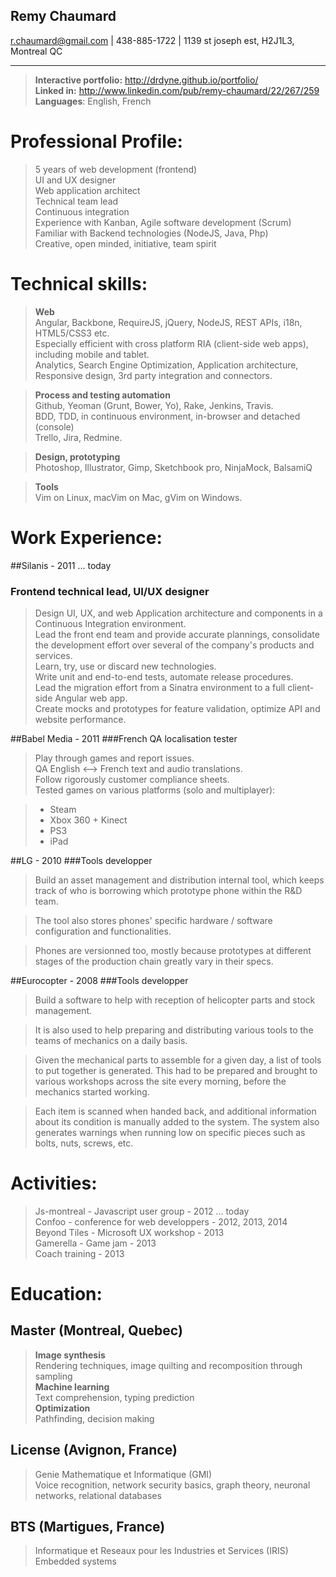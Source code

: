 ## Remy Chaumard
<r.chaumard@gmail.com> | 438-885-1722 | 1139 st joseph est, H2J1L3, Montreal QC

---

> **Interactive portfolio:** <http://drdyne.github.io/portfolio/>  
**Linked in:** <http://www.linkedin.com/pub/remy-chaumard/22/267/259>  
**Languages**: English, French


Professional Profile:
===

> 5 years of web development (frontend)  
  UI and UX designer  
  Web application architect  
  Technical team lead  
  Continuous integration  
  Experience with Kanban, Agile software development (Scrum)  
  Familiar with Backend technologies (NodeJS, Java, Php)  
  Creative, open minded, initiative, team spirit  



Technical skills:
===

> **Web**  
Angular, Backbone, RequireJS, jQuery, NodeJS, REST APIs, i18n, HTML5/CSS3 etc.  
Especially efficient with cross platform RIA (client-side web apps), including mobile and tablet.  
Analytics, Search Engine Optimization, Application architecture, Responsive design, 3rd party integration and connectors.

> **Process and testing automation**  
Github, Yeoman (Grunt, Bower, Yo), Rake, Jenkins, Travis.  
BDD, TDD, in continuous environment, in-browser and detached (console)  
Trello, Jira, Redmine.

> **Design, prototyping**  
Photoshop, Illustrator, Gimp, Sketchbook pro, NinjaMock, BalsamiQ

> **Tools**  
Vim on Linux, macVim on Mac, gVim on Windows.

		

Work Experience:
===

##Silanis - 2011 … today
### Frontend technical lead, UI/UX designer

>Design UI, UX, and web Application architecture and components in a      Continuous Integration environment.  
Lead the front end team and provide accurate plannings, consolidate the development effort over several of the company's products and services.  
Learn, try, use or discard new technologies.  
Write unit and end-to-end tests, automate release procedures.  
Lead the migration effort from a Sinatra environment to a full client-side Angular web app.  
Create mocks and prototypes for feature validation, optimize API and website performance.

##Babel Media - 2011
###French QA localisation tester

>Play through games and report issues.  
>QA English <--> French text and audio translations.  
>Follow rigorously customer compliance sheets.  
>Tested games on various platforms (solo and multiplayer):

> - Steam
> - Xbox 360 + Kinect
> - PS3
> - iPad

##LG - 2010
###Tools developper

>Build an asset management and distribution internal tool, which keeps track of who is borrowing which prototype phone within the R&D team.

>The tool also stores phones' specific hardware / software configuration and functionalities.

>Phones are versionned too, mostly because prototypes at different stages of the production chain greatly vary in their specs.


##Eurocopter - 2008
###Tools developper

>Build a software to help with reception of helicopter parts and stock management.

>It is also used to help preparing and distributing various tools to the teams of mechanics on a daily basis.

>Given the mechanical parts to assemble for a given day, a list of tools to put together is generated. This had to be prepared and brought to various workshops across the site every morning, before the mechanics started working.

>Each item is scanned when handed back, and additional information about its condition is manually added to the system. The system also generates warnings when running low on specific pieces such as bolts, nuts, screws, etc.

Activities:
===

> Js-montreal - Javascript user group - 2012 … today  
  Confoo - conference for web developpers - 2012, 2013, 2014  
  Beyond Tiles - Microsoft UX workshop - 2013  
  Gamerella - Game jam - 2013  
  Coach training - 2013  



Education:
===

## **Master** (Montreal, Quebec)  
> **Image synthesis**   
  Rendering techniques, image quilting and recomposition through sampling  
  **Machine learning**  
  Text comprehension, typing prediction  
  **Optimization**  
  Pathfinding, decision making

## **License** (Avignon, France)  
>  Genie Mathematique et Informatique (GMI)  
  Voice recognition, network security basics, graph theory, neuronal networks, relational databases

## **BTS** (Martigues, France)  
>  Informatique et Reseaux pour les Industries et Services (IRIS)  
  Embedded systems
